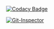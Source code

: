 [![Codacy Badge](https://app.codacy.com/project/badge/Grade/f84cfd384c8d48fcb08895e77b7fb66c)](https://www.codacy.com/gh/Narrasravani12/M2_EmbSys/dashboard?utm_source=github.com&amp;utm_medium=referral&amp;utm_content=Narrasravani12/M2_EmbSys&amp;utm_campaign=Badge_Grade)


[![Git-Inspector](https://github.com/Narrasravani12/M2_EmbSys/actions/workflows/Git-Inspector.yml/badge.svg)](https://github.com/Narrasravani12/M2_EmbSys/actions/workflows/Git-Inspector.yml)

